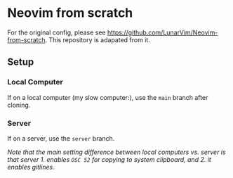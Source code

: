 # Neovim from scratch

For the original config, please see https://github.com/LunarVim/Neovim-from-scratch. This repository is adapated from it. 

## Setup 


### Local Computer

If on a local computer (my slow computer:), use the `main` branch after cloning.

### Server

If on a server, use the `server` branch.

_Note that the main setting difference between local computers vs. server is that server 1. enables `OSC 52` for copying to system clipboard, and 2. it enables gitlines_. 

